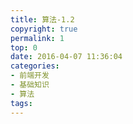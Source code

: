 ```yaml
---
title: 算法-1.2
copyright: true
permalink: 1
top: 0
date: 2016-04-07 11:36:04
categories:
- 前端开发
- 基础知识
- 算法
tags:
---
```

